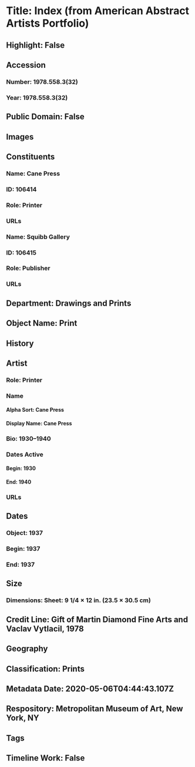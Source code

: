 # Title: Index (from American Abstract Artists Portfolio)
## Highlight: False
## Accession
### Number: 1978.558.3(32)
### Year: 1978.558.3(32)
## Public Domain: False
## Images
## Constituents
### Name: Cane Press
### ID: 106414
### Role: Printer
### URLs
### Name: Squibb Gallery
### ID: 106415
### Role: Publisher
### URLs
## Department: Drawings and Prints
## Object Name: Print
## History
## Artist
### Role: Printer
### Name
#### Alpha Sort: Cane Press
#### Display Name: Cane Press
### Bio: 1930–1940
### Dates Active
#### Begin: 1930
#### End: 1940
### URLs
## Dates
### Object: 1937
### Begin: 1937
### End: 1937
## Size
### Dimensions: Sheet: 9 1/4 × 12 in. (23.5 × 30.5 cm)
## Credit Line: Gift of Martin Diamond Fine Arts and Vaclav Vytlacil, 1978
## Geography
## Classification: Prints
## Metadata Date: 2020-05-06T04:44:43.107Z
## Respository: Metropolitan Museum of Art, New York, NY
## Tags
## Timeline Work: False